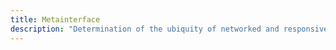 ```yaml
---
title: Metainterface
description: "Determination of the ubiquity of networked and responsive interfaces, exploring how they mediate and shape our interaction with technology, information, and one another"
---
```

